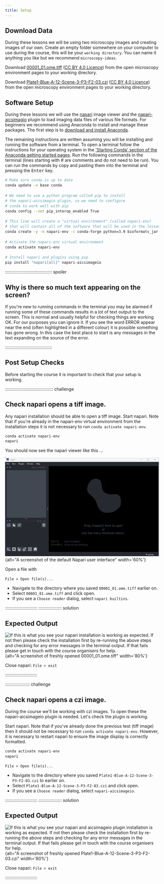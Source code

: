 ```yaml
---
title: Setup
---
```


## Download Data

During these lessons we will be using two microscopy images and creating images
of our own. Create an empty folder somewhere on your computer to use during the
course, this will be your `working directory`. You can name it anything you
like but we recommend `microscopy-ideas`.

Download
[00001_01.ome.tiff](
https://downloads.openmicroscopy.org/images/OME-TIFF/2016-06/MitoCheck/00001_01.ome.tiff)
 ([CC BY 4.0 Licence](
https://downloads.openmicroscopy.org/images/OME-TIFF/2016-06/MitoCheck/readme.txt))
 from the open microscopy environment pages to your working directory.

Download
[Plate1-Blue-A-12-Scene-3-P3-F2-03.czi](
https://downloads.openmicroscopy.org/images/Zeiss-CZI/idr0011/Plate1-Blue-A_TS-Stinger/Plate1-Blue-A-12-Scene-3-P3-F2-03.czi)
 ([CC BY 4.0 Licence](
https://downloads.openmicroscopy.org/images/Zeiss-CZI/idr0011/readme.txt))
from the open microscopy environment pages to your working directory.

## Software Setup

During these lessons we will use the [napari](https://napari.org/stable/)
image viewer and the
[napari-aicsimagio](https://github.com/AllenCellModeling/napari-aicsimageio)
 plugin to load imaging data files of various file formats.
For beginners we recommend using Anaconda to install and manage these
packages. The first step is to
[download and install Anaconda](https://www.anaconda.com/download#downloads).

The remaining instructions are written assuming you will be installing and
running the software from a terminal. To open a terminal follow the
instructions for your operating system in the
['Starting Conda' section of the Anaconda getting started pages](
https://conda.io/projects/conda/en/latest/user-guide/getting-started.html#starting-conda).
Run the following commands in the terminal (lines starting
with # are comments and do not need to be run).
You can run the commands by copy and pasting them into the terminal and
pressing the <kbd>Enter</kbd> key.

```bash
# Make sure conda is up to date
conda update -n base conda

# We need to use a python program called pip to install
# the napari-aicsimagio plugin, so we need to configure
# conda to work well with pip
conda config --set pip_interop_enabled True

# This line will create a "virtual environment" (called napari-env)
# that will contain all of the software that will be used in the lessons
conda create -y -n napari-env -c conda-forge python=3.9 bioformats_jar

# Activate the napari-env virtual environment
conda activate napari-env

# Install napari and plugins using pip
pip install "napari[all]" napari-aicsimageio
```

:::::::::::::::::::::::::::::::::::::: spoiler

## Why is there so much text appearing on the screen?

If you're new to running commands in the terminal you may be alarmed if
running some of these commands results in a lot of text output to the
screen. This is normal and usually helpful for checking things are
working OK. For our purposes you can ignore it. If you see the word
ERROR appear near the end (often highlighted in a different colour)
it is possible something has gone wrong. In this case the best place
to start is any messages in the text expanding on the source of the error.

::::::::::::::::::::::::::::::::::::::

## Post Setup Checks

Before starting the course it is important to check that your setup is working.

::::::::::::::::::::::::::::::::::::::: challenge

## Check napari opens a tiff image.

Any napari installation should be able to open a tiff image. Start napari.
Note that if you're already in the napari-env virtual environment from the
installation steps it is not necessary to run `conda activate napari-env`.
```bash
conda activate napari-env
napari
```
You should now see the napari viewer like this ...

![](../episodes/fig/blank-napari-ui.png){alt="A
 screenshot of the default Napari user interface" width='60%'}

Open a file with

`File > Open file(s)...`

- Navigate to the directory where you saved `00001_01.ome.tiff` earlier on.
- Select `00001_01.ome.tiff` and click open.
- If you see a `Choose reader` dialog, select `napari builtins`.

::::::::::::::::::::::::::
::::::::::::::::::: solution

## Expected Output

![If this is what you see your napari installation is working as expected.
If not then please check the installation first
by re-running the above steps and checking for any error messages in the
terminal output. If that fails please get in touch with the course
 organisers for help.](fig/ome_00001.png){alt="A screenshot of freshly
 opened 00001_01.ome.tiff" width='80%'}

Close napari: `File > exit`

::::::::::::::::::::::::::

:::::::::::::::::::: challenge

## Check napari opens a czi image.

During the course we'll be working with czi images. To open these the
napari-aicsimageio plugin is needed. Let's check the plugin is working.

Start napari. Note that if you've already done the previous test (tiff image)
then it should not be necessary to run `conda activate napari-env`.
However, it is necessary to restart napari to ensure the image display
is correctly formatted.

```bash
conda activate napari-env
napari
```

`File > Open file(s)...`

- Navigate to the directory where you saved
`Plate1-Blue-A-12-Scene-3-P3-F2-03.czi` to earlier on.
- Select `Plate1-Blue-A-12-Scene-3-P3-F2-03.czi` and click open.
- If you see a `Choose reader` dialog, select `napari-aicsimageio`.

::::::::::::::::::::::::::
::::::::::::::::::: solution

## Expected Output

![If this is what you see your napari and aicsimageio plugin installation
 is working as expected.
If not then please check the installation first
by re-running the above steps and checking for any error messages in the
terminal output. If that fails please get in touch with the course
 organisers for help.](fig/plate1-blue.png){alt="A
 screenshot of freshly opened Plate1-Blue-A-12-Scene-3-P3-F2-03.czi"
 width='80%'}

Close napari: `File > exit`

::::::::::::::::::::::::::
